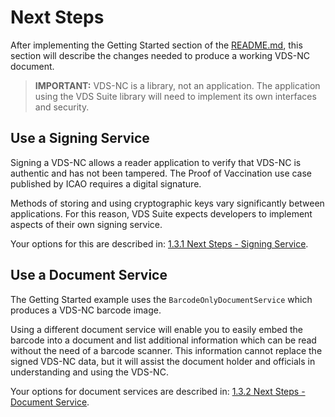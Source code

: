 Next Steps
=====

After implementing the Getting Started section of the [README.md](../README.md), this section will describe the changes needed to produce a working VDS-NC document.

> **IMPORTANT:** VDS-NC is a library, not an application. The application using the VDS Suite library will need to implement its own interfaces and security.

## Use a Signing Service

Signing a VDS-NC allows a reader application to verify that VDS-NC is authentic and has not been tampered. The Proof of Vaccination use case published by ICAO requires a digital signature.

Methods of storing and using cryptographic keys vary significantly between applications. For this reason, VDS Suite expects developers to implement aspects of their own signing service.

Your options for this are described in: [1.3.1 Next Steps - Signing Service](./1.3.1.NextSteps-SigningService.md).

## Use a Document Service

The Getting Started example uses the `BarcodeOnlyDocumentService` which produces a VDS-NC barcode image.

Using a different document service will enable you to easily embed the barcode into a document and list additional information which can be read without the need of a barcode scanner. This information cannot replace the signed VDS-NC data, but it will assist the document holder and officials in understanding and using the VDS-NC.

Your options for document services are described in: [1.3.2 Next Steps - Document Service](./1.3.2.NextSteps-DocumentService.md).
